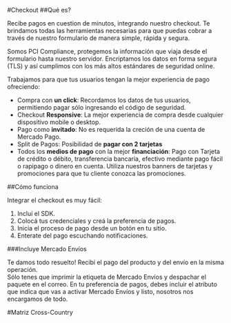 #Checkout
##Qué es?

Recibe pagos en cuestion de minutos, integrando nuestro checkout. Te brindamos todas las herramientas necesarias para que puedas cobrar a través de nuestro formulario de manera simple, rápida y segura.   

Somos PCI Compliance, protegemos la información que viaja desde el formulario hasta nuestro servidor. Encriptamos los datos en forma segura (TLS) y así cumplimos con los más altos estándares de seguridad online.

Trabajamos para que tus usuarios tengan la mejor experiencia de pago ofreciendo:  

* Compra con **un click**: Recordamos los datos de tus usuarios, permitiendo pagar sólo ingresando el código de seguridad. 
*  Checkout **Responsive**: La mejor experiencia de compra desde cualquier dispositivo mobile o desktop.
*   Pago como **invitado**: No es requerida la creción de una cuenta de Mercado Pago. 
*   Split de Pagos: Posibilidad de **pagar con 2 tarjetas**
*   Todos los **medios de pago** con la mejor **financiación**: Pago con Tarjeta de crédito o débito, transferencia bancaria, efectivo mediante pago fácil o rapipago o dinero en cuenta. Utiliza nuestros banners de tarjetas y promociones para que tu cliente conozca las promociones.


##Cómo funciona

Integrar el checkout es muy fácil:

1. Incluí el SDK.
2. Colocá tus credenciales y creá la preferencia de pagos.
3. Inicia el proceso de pago desde un botón en tu sitio.
4. Enterate del pago escuchando notificaciones.

###Incluye Mercado Envíos

Te damos todo resuelto! Recibí el pago del producto y del envío en la misma operación.  
Sólo tenes que imprimir la etiqueta de Mercado Envíos y despachar el paquete en el correo. 
En tu preferencia de pagos, debes incluir el atributo que indica que vas a activar Mercado Envíos y listo, nosotros nos encargamos de todo.  


#Matriz Cross-Country








 